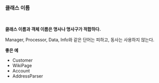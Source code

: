 ### 클래스 이름
<br>

**클래스 이름과 객체 이름은 명사나 명사구가 적합하다.**

Manager, Processor, Data, Info와 같은 단어는 피하고, 동사는 사용하지 않는다.


**좋은 예**

* Customer
* WikiPage
* Account
* AddressParser

